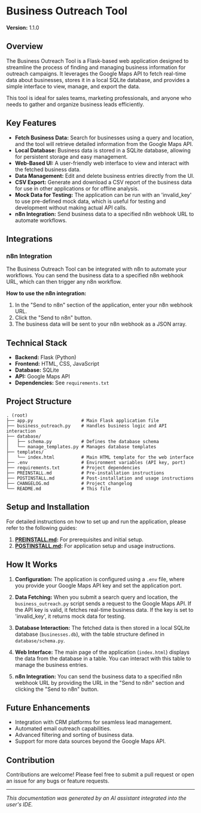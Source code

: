 # Business Outreach Tool

**Version:** 1.1.0

## Overview

The Business Outreach Tool is a Flask-based web application designed to streamline the process of finding and managing business information for outreach campaigns. It leverages the Google Maps API to fetch real-time data about businesses, stores it in a local SQLite database, and provides a simple interface to view, manage, and export the data.

This tool is ideal for sales teams, marketing professionals, and anyone who needs to gather and organize business leads efficiently.

## Key Features

- **Fetch Business Data:** Search for businesses using a query and location, and the tool will retrieve detailed information from the Google Maps API.
- **Local Database:** Business data is stored in a SQLite database, allowing for persistent storage and easy management.
- **Web-Based UI:** A user-friendly web interface to view and interact with the fetched business data.
- **Data Management:** Edit and delete business entries directly from the UI.
- **CSV Export:** Generate and download a CSV report of the business data for use in other applications or for offline analysis.
- **Mock Data for Testing:** The application can be run with an 'invalid_key' to use pre-defined mock data, which is useful for testing and development without making actual API calls.
- **n8n Integration:** Send business data to a specified n8n webhook URL to automate workflows.

## Integrations

### n8n Integration

The Business Outreach Tool can be integrated with n8n to automate your workflows. You can send the business data to a specified n8n webhook URL, which can then trigger any n8n workflow.

**How to use the n8n integration:**

1.  In the "Send to n8n" section of the application, enter your n8n webhook URL.
2.  Click the "Send to n8n" button.
3.  The business data will be sent to your n8n webhook as a JSON array.

## Technical Stack

- **Backend:** Flask (Python)
- **Frontend:** HTML, CSS, JavaScript
- **Database:** SQLite
- **API:** Google Maps API
- **Dependencies:** See `requirements.txt`

## Project Structure

```
. (root)
├── app.py                  # Main Flask application file
├── business_outreach.py    # Handles business logic and API interaction
├── database/
│   ├── schema.py           # Defines the database schema
│   └── manage_templates.py # Manages database templates
├── templates/
│   └── index.html          # Main HTML template for the web interface
├── .env                    # Environment variables (API key, port)
├── requirements.txt        # Project dependencies
├── PREINSTALL.md           # Pre-installation instructions
├── POSTINSTALL.md          # Post-installation and usage instructions
├── CHANGELOG.md            # Project changelog
└── README.md               # This file
```

## Setup and Installation

For detailed instructions on how to set up and run the application, please refer to the following guides:

1.  **[PREINSTALL.md](PREINSTALL.md):** For prerequisites and initial setup.
2.  **[POSTINSTALL.md](POSTINSTALL.md):** For application setup and usage instructions.

## How It Works

1.  **Configuration:** The application is configured using a `.env` file, where you provide your Google Maps API key and set the application port.

2.  **Data Fetching:** When you submit a search query and location, the `business_outreach.py` script sends a request to the Google Maps API. If the API key is valid, it fetches real-time business data. If the key is set to 'invalid_key', it returns mock data for testing.

3.  **Database Interaction:** The fetched data is then stored in a local SQLite database (`businesses.db`), with the table structure defined in `database/schema.py`.

4.  **Web Interface:** The main page of the application (`index.html`) displays the data from the database in a table. You can interact with this table to manage the business entries.

5.  **n8n Integration:** You can send the business data to a specified n8n webhook URL by providing the URL in the "Send to n8n" section and clicking the "Send to n8n" button.

## Future Enhancements

- Integration with CRM platforms for seamless lead management.
- Automated email outreach capabilities.
- Advanced filtering and sorting of business data.
- Support for more data sources beyond the Google Maps API.

## Contribution

Contributions are welcome! Please feel free to submit a pull request or open an issue for any bugs or feature requests.

---

*This documentation was generated by an AI assistant integrated into the user's IDE.*
